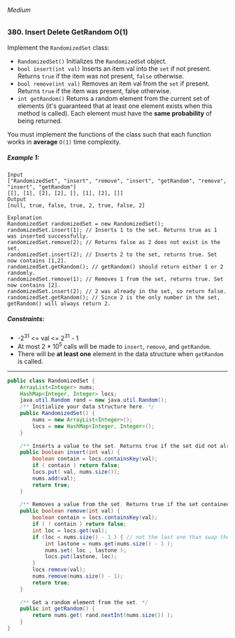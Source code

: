 ###### Medium 

### 380. Insert Delete GetRandom O(1)

Implement the `RandomizedSet` class:

- `RandomizedSet()` Initializes the `RandomizedSe`t object.
- `bool insert(int val)` Inserts an item val into the `set` if not present. Returns `true` if the item was not present, `false` otherwise.
- `bool remove(int val)` Removes an item val from the `set` if present. Returns `true` if the item was present, false otherwise.
- `int getRandom()` Returns a random element from the current set of elements (it's guaranteed that at least one element exists when this method is called). Each element must have the **same probability** of being returned.

You must implement the functions of the class such that each function works in **average** `O(1)` time complexity.

 

##### Example 1:
```
Input
["RandomizedSet", "insert", "remove", "insert", "getRandom", "remove", "insert", "getRandom"]
[[], [1], [2], [2], [], [1], [2], []]
Output
[null, true, false, true, 2, true, false, 2]

Explanation
RandomizedSet randomizedSet = new RandomizedSet();
randomizedSet.insert(1); // Inserts 1 to the set. Returns true as 1 was inserted successfully.
randomizedSet.remove(2); // Returns false as 2 does not exist in the set.
randomizedSet.insert(2); // Inserts 2 to the set, returns true. Set now contains [1,2].
randomizedSet.getRandom(); // getRandom() should return either 1 or 2 randomly.
randomizedSet.remove(1); // Removes 1 from the set, returns true. Set now contains [2].
randomizedSet.insert(2); // 2 was already in the set, so return false.
randomizedSet.getRandom(); // Since 2 is the only number in the set, getRandom() will always return 2.
``` 

##### Constraints:

- -2<sup>31</sup> <= val <= 2<sup>31</sup> - 1
- At most 2 * 10<sup>5</sup> calls will be made to `insert`, `remove`, and `getRandom`.
- There will be **at least one** element in the data structure when `getRandom` is called.

***

```java
public class RandomizedSet {
    ArrayList<Integer> nums;
    HashMap<Integer, Integer> locs;
    java.util.Random rand = new java.util.Random();
    /** Initialize your data structure here. */
    public RandomizedSet() {
        nums = new ArrayList<Integer>();
        locs = new HashMap<Integer, Integer>();
    }
    
    /** Inserts a value to the set. Returns true if the set did not already contain the specified element. */
    public boolean insert(int val) {
        boolean contain = locs.containsKey(val);
        if ( contain ) return false;
        locs.put( val, nums.size());
        nums.add(val);
        return true;
    }
    
    /** Removes a value from the set. Returns true if the set contained the specified element. */
    public boolean remove(int val) {
        boolean contain = locs.containsKey(val);
        if ( ! contain ) return false;
        int loc = locs.get(val);
        if (loc < nums.size() - 1 ) { // not the last one than swap the last one with this val
            int lastone = nums.get(nums.size() - 1 );
            nums.set( loc , lastone );
            locs.put(lastone, loc);
        }
        locs.remove(val);
        nums.remove(nums.size() - 1);
        return true;
    }
    
    /** Get a random element from the set. */
    public int getRandom() {
        return nums.get( rand.nextInt(nums.size()) );
    }
}
```
